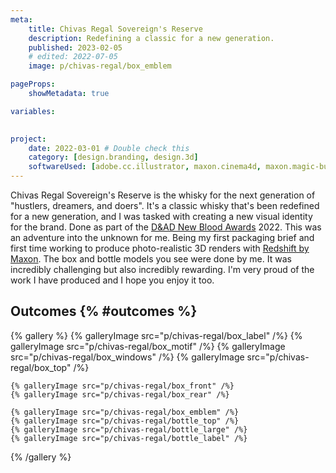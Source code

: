 ```yaml
---
meta:
    title: Chivas Regal Sovereign's Reserve
    description: Redefining a classic for a new generation.
    published: 2023-02-05
    # edited: 2022-07-05
    image: p/chivas-regal/box_emblem

pageProps:
    showMetadata: true

variables:
    

project:
    date: 2022-03-01 # Double check this
    category: [design.branding, design.3d]
    softwareUsed: [adobe.cc.illustrator, maxon.cinema4d, maxon.magic-bullet, maxon.redshift]
---
```

Chivas Regal Sovereign's Reserve is the whisky for the next generation of "hustlers, dreamers, and doers". It's a classic whisky that's been redefined for a new generation, and I was tasked with creating a new visual identity for the brand. Done as part of the [D&AD New Blood Awards](https://www.dandad.org/en/d-ad-new-blood-awards/) 2022. This was an adventure into the unknown for me. Being my first packaging brief and first time working to produce photo-realistic 3D renders with [Redshift by Maxon](https://www.maxon.net/en/redshift). The box and bottle models you see were done by me. It was incredibly challenging but also incredibly rewarding. I'm very proud of the work I have produced and I hope you enjoy it too.

## Outcomes {% #outcomes %}
{% gallery %}
    {% galleryImage src="p/chivas-regal/box_label" /%}
    {% galleryImage src="p/chivas-regal/box_motif" /%}
    {% galleryImage src="p/chivas-regal/box_windows" /%}
    {% galleryImage src="p/chivas-regal/box_top" /%}

    {% galleryImage src="p/chivas-regal/box_front" /%}
    {% galleryImage src="p/chivas-regal/box_rear" /%}

    {% galleryImage src="p/chivas-regal/box_emblem" /%}
    {% galleryImage src="p/chivas-regal/bottle_top" /%}
    {% galleryImage src="p/chivas-regal/bottle_large" /%}
    {% galleryImage src="p/chivas-regal/bottle_label" /%}
{% /gallery %}